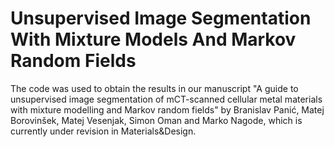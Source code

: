# Unsupervised Image Segmentation With Mixture Models And Markov Random Fields
The code was used to obtain the results in our manuscript "A guide to unsupervised image segmentation of mCT-scanned cellular metal materials with mixture modelling and Markov random fields" by Branislav Panić, Matej Borovinšek, Matej Vesenjak, Simon Oman and Marko Nagode, which is currently under revision in Materials&Design.
